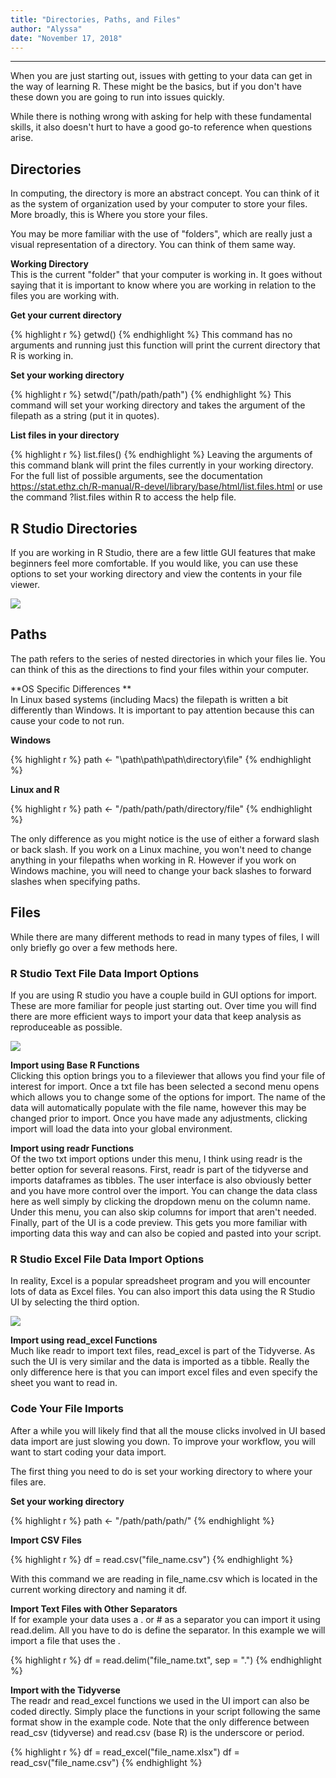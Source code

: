 ```yaml
---
title: "Directories, Paths, and Files"
author: "Alyssa"
date: "November 17, 2018"
---
```


----------------------------

When you are just starting out, issues with getting to your data can get in the way of learning R. These might be the basics, but if you don't have these down you are going to run into issues quickly.  

While there is nothing wrong with asking for help with these fundamental skills, it also doesn't hurt to have a good go-to reference when questions arise.

## Directories  

In computing, the directory is more an abstract concept. You can think of it as the system of organization used by your computer to store your files. More broadly, this is Where you store your files.  

You may be more familiar with the use of "folders", which are really just a visual representation of a directory. You can think of them same way.

**Working Directory**  
This is the current "folder" that your computer is working in. It goes without saying that it is important to know where you are working in relation to the files you are working with.

**Get your current directory**  

{% highlight r %}
getwd()
{% endhighlight %}
This command has no arguments and running just this function will print the current directory that R is working in.  

**Set your working directory**  

{% highlight r %}
setwd("/path/path/path")
{% endhighlight %}
This command will set your working directory and takes the argument of the filepath as a string (put it in quotes).

**List files in your directory**  

{% highlight r %}
list.files()
{% endhighlight %}
Leaving the arguments of this command blank will print the files currently in your working directory. For the full list of possible arguments, see the documentation <https://stat.ethz.ch/R-manual/R-devel/library/base/html/list.files.html> or use the command ?list.files within R to access the help file.

## R Studio Directories  
If you are working in R Studio, there are a few little GUI features that make beginners feel more comfortable. If you would like, you can use these options to set your working directory and view the contents in your file viewer.

![](https://i.imgur.com/9jVVpIg.jpg)


## Paths  

The path refers to the series of nested directories in which your files lie. You can think of this as the directions to find your files within your computer.

**OS Specific Differences **  
In Linux based systems (including Macs) the filepath is written a bit differently than Windows. It is important to pay attention because this can cause your code to not run.

**Windows**

{% highlight r %}
path <- "\path\path\path\directory\file"
{% endhighlight %}

**Linux and R**

{% highlight r %}
path <- "/path/path/path/directory/file"
{% endhighlight %}

The only difference as you might notice is the use of either a forward slash or back slash. If you work on a Linux machine, you won't need to change anything in your filepaths when working in R. However if you work on Windows machine, you will need to change your back slashes to forward slashes when specifying paths.

## Files  
While there are many different methods to read in many types of files, I will only briefly go over a few methods here.

### R Studio Text File Data Import Options
If you are using R studio you have a couple build in GUI options for import. These are more familiar for people just starting out. Over time you will find there are more efficient ways to import your data that keep analysis as reproduceable as possible.

![](https://i.imgur.com/rIRkBwX.jpg?1)  

**Import using Base R Functions**  
Clicking this option brings you to a fileviewer that allows you find your file of interest for import. Once a txt file has been selected a second menu opens which allows you to change some of the options for import. The name of the data will automatically populate with the file name, however this may be changed prior to import. Once you have made any adjustments, clicking import will load the data into your global environment.  

**Import using readr Functions**  
Of the two txt import options under this menu, I think using readr is the better option for several reasons. First, readr is part of the tidyverse and imports dataframes as tibbles. The user interface is also obviously better and you have more control over the import. You can change the data class here as well simply by clicking the dropdown menu on the column name. Under this menu, you can also skip columns for import that aren't needed. Finally, part of the UI is a code preview. This gets you more familiar with importing data this way and can also be copied and pasted into your script.  

### R Studio Excel File Data Import Options
In reality, Excel is a popular spreadsheet program and you will encounter lots of data as Excel files. You can also import this data using the R Studio UI by selecting the third option.

![](https://i.imgur.com/oU23rZo.jpg)  

**Import using read_excel Functions**  
Much like readr to import text files, read_excel is part of the Tidyverse. As such the UI is very similar and the data is imported as a tibble. Really the only difference here is that you can import excel files and even specify the sheet you want to read in.  

### Code Your File Imports   
After a while you will likely find that all the mouse clicks involved in UI based data import are just slowing you down. To improve your workflow, you will want to start coding your data import.  

The first thing you need to do is set your working directory to where your files are.  

**Set your working directory**

{% highlight r %}
path <- "/path/path/path/"
{% endhighlight %}


**Import CSV Files**  


{% highlight r %}
df = read.csv("file_name.csv")
{% endhighlight %}

With this command we are reading in file_name.csv which is located in the current working directory and naming it df.

**Import Text Files with Other Separators**  
If for example your data uses a . or # as a separator you can import it using read.delim. All you have to do is define the separator. In this example we will import a file that uses the .  


{% highlight r %}
df = read.delim("file_name.txt", sep = ".")
{% endhighlight %}

**Import with the Tidyverse**  
The readr and read_excel functions we used in the UI import can also be coded directly. Simply place the functions in your script following the same format show in the example code. Note that the only difference between read_csv (tidyverse) and read.csv (base R) is the underscore or period.  


{% highlight r %}
df = read_excel("file_name.xlsx")
df = read_csv("file_name.csv")
{% endhighlight %}
